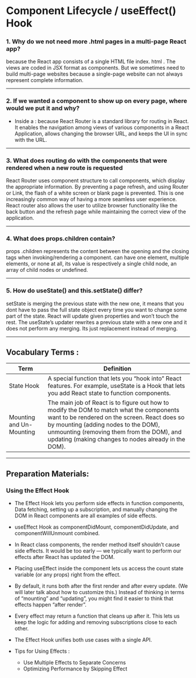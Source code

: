 # Component Lifecycle / useEffect() Hook

### 1. Why do we not need more .html pages in a multi-page React app?
because the React app consists of a single HTML file index. html . The views are coded in JSX format as components. But we sometimes need to build multi-page websites because a single-page website can not always represent complete information.

***

### 2. If we wanted a component to show up on every page, where would we put it and why?
  * Inside a <Route /> : because React Router is a standard library for routing in React. It enables the navigation among views of various components in a React Application, allows changing the browser URL, and keeps the UI in sync with the URL.
***


### 3. What does routing do with the components that were rendered when a new route is requested
React Router uses component structure to call components, which display the appropriate information. By preventing a page refresh, and using Router or Link, the flash of a white screen or blank page is prevented. This is one increasingly common way of having a more seamless user experience. React router also allows the user to utilize browser functionality like the back button and the refresh page while maintaining the correct view of the application.
***
### 4. What does props.children contain?
props .children represents the content between the opening and the closing tags when invoking/rendering a component. can have one element, multiple elements, or none at all, its value is respectively a single child node, an array of child nodes or undefined.
***
### 5. How do useState() and this.setState() differ?

setState is merging the previous state with the new one, it means that you dont have to pass the full state object every time you want to change some part of the state. React will update given properties and won’t touch the rest. The useState’s updater rewrites a previous state with a new one and it does not perform any merging. Its just replacement instead of merging.

*** 
##  Vocabulary Terms :

| Term      | Definition                                                                                                 |
| --------- | ---------------------------------------------------------------------------------------------------------------|
| State Hook|A special function that lets you “hook into” React features. For example, useState is a Hook that lets you add React state to function components.|
| Mounting and Un-Mounting|The main job of React is to figure out how to modify the DOM to match what the components want to be rendered on the screen. React does so by mounting (adding nodes to the DOM), unmounting (removing them from the DOM), and updating (making changes to nodes already in the DOM).   |
*** 
## Preparation Materials: 

 
### Using the Effect Hook

* The Effect Hook lets you perform side effects in function components, Data fetching, setting up a subscription, and manually changing the DOM in React components are all examples of side effects.

* useEffect Hook as componentDidMount, componentDidUpdate, and componentWillUnmount combined.

* In React class components, the render method itself shouldn’t cause side effects. It would be too early — we typically want to perform our effects after React has updated the DOM.

* Placing useEffect inside the component lets us access the count state variable (or any props) right from the effect.

* By default, it runs both after the first render and after every update. (We will later talk about how to customize this.) Instead of thinking in terms of “mounting” and “updating”, you might find it easier to think that effects happen “after render”.

* Every effect may return a function that cleans up after it. This lets us keep the logic for adding and removing subscriptions close to each other.

* The Effect Hook unifies both use cases with a single API.

* Tips for Using Effects :

    * Use Multiple Effects to Separate Concerns
    * Optimizing Performance by Skipping Effect
